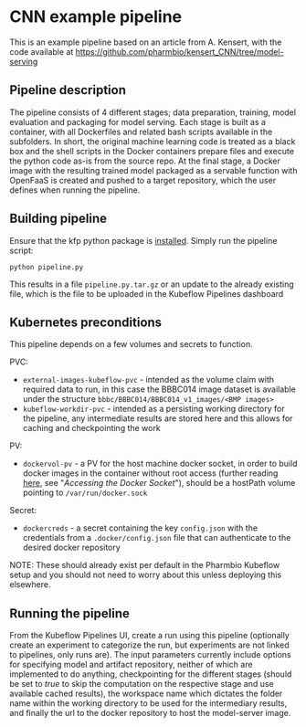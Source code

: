 # CNN example pipeline
This is an example pipeline based on an article from A. Kensert, with the code available at https://github.com/pharmbio/kensert_CNN/tree/model-serving

## Pipeline description
The pipeline consists of 4 different stages; data preparation, training, model evaluation and packaging for model serving. Each stage is built as a container, with all Dockerfiles and related bash scripts available in the subfolders. In short, the original machine learning code is treated as a black box and the shell scripts in the Docker containers prepare files and execute the python code as-is from the source repo. At the final stage, a Docker image with the resulting trained model packaged as a servable function with OpenFaaS is created and pushed to a target repository, which the user defines when running the pipeline.

## Building pipeline
Ensure that the kfp python package is [installed](https://www.kubeflow.org/docs/pipelines/sdk/install-sdk/#install-the-kubeflow-pipelines-sdk). Simply run the pipeline script:

`python pipeline.py`

This results in a file `pipeline.py.tar.gz` or an update to the already existing file, which is the file to be uploaded in the Kubeflow Pipelines dashboard

## Kubernetes preconditions
This pipeline depends on a few volumes and secrets to function.

PVC:
* `external-images-kubeflow-pvc` - intended as the volume claim with required data to run, in this case the BBBC014 image dataset is available under the structure `bbbc/BBBC014/BBBC014_v1_images/<BMP images>`
* `kubeflow-workdir-pvc` - intended as a persisting working directory for the pipeline, any intermediate results are stored here and this allows for caching and checkpointing the work

PV:
* `dockervol-pv` - a PV for the host machine docker socket, in order to build docker images in the container without root access (further reading [here](https://estl.tech/accessing-docker-from-a-kubernetes-pod-68996709c04b), see "_Accessing the Docker Socket_"), should be a hostPath volume pointing to `/var/run/docker.sock`

Secret:
* `dockercreds` - a secret containing the key `config.json` with the credentials from a `.docker/config.json` file that can authenticate to the desired docker repository

NOTE: These should already exist per default in the Pharmbio Kubeflow setup and you should not need to worry about this unless deploying this elsewhere.

## Running the pipeline
From the Kubeflow Pipelines UI, create a run using this pipeline (optionally create an experiment to categorize the run, but experiments are not linked to pipelines, only runs are). The input parameters currently include options for specifying model and artifact repository, neither of which are implemented to do anything, checkpointing for the different stages (should be set to _true_ to skip the computation on the respective stage and use available cached results), the workspace name which dictates the folder name within the working directory to be used for the intermediary results, and finally the url to the docker repository to host the model-server image.
